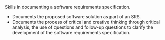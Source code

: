 Skills in documenting a software requirements specification.
- Documents the proposed software solution as part of an SRS.
- Documents the process of critical and creative thinking through critical analysis, the use of questions and follow-up questions to clarify the development of the software requirements specification.